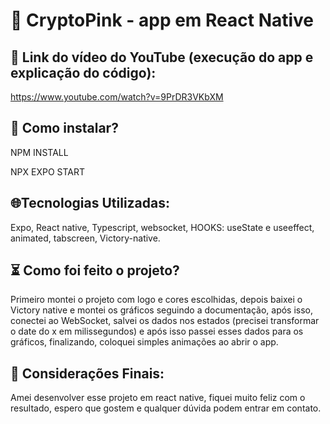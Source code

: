 # 📲 CryptoPink - app em React Native 



## 🎦 Link do vídeo do YouTube (execução do app e explicação do código): 

https://www.youtube.com/watch?v=9PrDR3VKbXM



## 📄 Como instalar?



NPM INSTALL 



NPX EXPO START 



## 🌐Tecnologias Utilizadas: 



Expo, React native, Typescript, websocket, HOOKS: useState e useeffect, animated, tabscreen, Victory-native. 



## ⏳ Como foi feito o projeto? 



Primeiro montei o projeto com logo e cores escolhidas, depois baixei o Victory native e montei os gráficos seguindo a documentação, após isso, conectei ao WebSocket, salvei os dados nos estados (precisei transformar o date do x em milissegundos) e após isso passei esses dados para os gráficos, finalizando, coloquei simples animações ao abrir o app. 



## 📌 Considerações Finais: 



Amei desenvolver esse projeto em react native, fiquei muito feliz com o resultado, espero que gostem e qualquer dúvida podem entrar em contato. 


